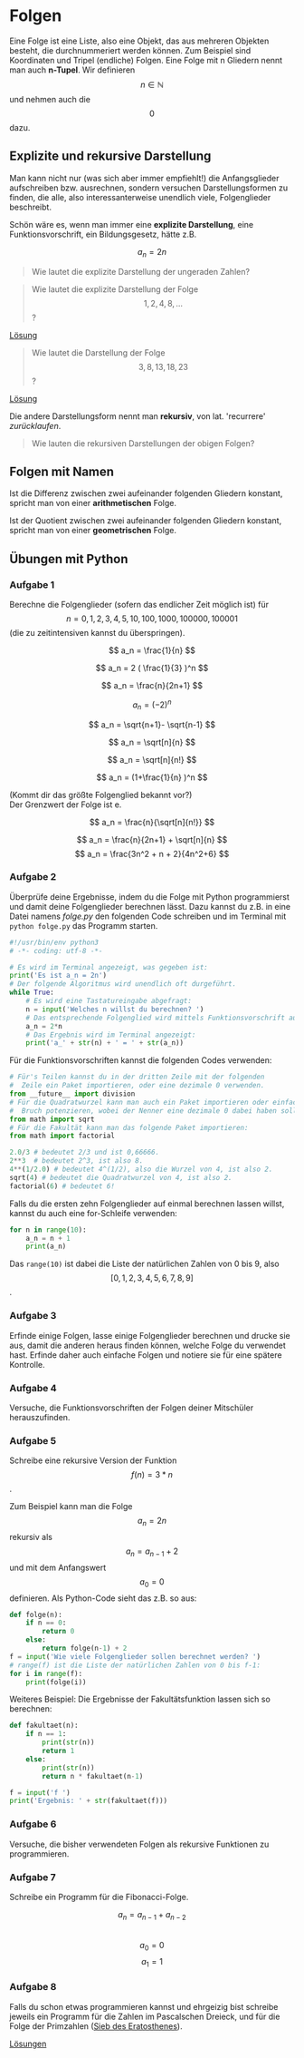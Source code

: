 # Folgen

Eine Folge ist eine Liste, also eine Objekt, das aus mehreren Objekten besteht, die durchnummeriert werden können. Zum Beispiel sind Koordinaten und Tripel (endliche) Folgen. Eine Folge mit n Gliedern nennt man auch **n-Tupel**.
Wir definieren $$ n \in \mathbb{N} $$ und nehmen auch die $$ 0 $$ dazu.

## Explizite und rekursive Darstellung

Man kann nicht nur (was sich aber immer empfiehlt!) die Anfangsglieder aufschreiben bzw. ausrechnen, sondern versuchen Darstellungsformen zu finden, die alle, also interessanterweise unendlich viele, Folgenglieder beschreibt.

Schön wäre es, wenn man immer eine **explizite Darstellung**, eine Funktionsvorschrift, ein Bildungsgesetz, hätte z.B.

$$ a_n = 2n $$

> Wie lautet die explizite Darstellung der ungeraden Zahlen?

> Wie lautet die explizite Darstellung der Folge  $$ 1, 2, 4, 8,... $$ ?

[Lösung](https://oeis.org/search?q=1%2C2%2C4%2C8&sort=&language=german&go=Suche)

> Wie lautet die Darstellung der Folge  $$ 3, 8, 13,18,23 $$ ?

[Lösung](https://oeis.org/search?q=+3%2C8%2C13%2C18%2C23+&sort=&language=german&go=Suche)

Die andere Darstellungsform nennt man **rekursiv**, von lat. 'recurrere' *zurücklaufen*.

> Wie lauten die rekursiven Darstellungen der obigen Folgen?

## Folgen mit Namen

Ist die Differenz zwischen zwei aufeinander folgenden Gliedern konstant, spricht man von einer **arithmetischen** Folge.

Ist der Quotient zwischen zwei aufeinander folgenden Gliedern konstant, spricht man von einer **geometrischen** Folge.

## Übungen mit Python

### Aufgabe 1
Berechne die Folgenglieder (sofern das endlicher Zeit möglich ist) für $$ n=0,1,2,3,4,5,10, 100, 1000, 100000, 100001 $$ (die zu zeitintensiven kannst du überspringen).

$$ a_n = \frac{1}{n}  $$

$$ a_n = 2 ( \frac{1}{3} )^n  $$

$$ a_n = \frac{n}{2n+1}  $$

$$ a_n = (-2)^n $$

$$ a_n = \sqrt{n+1}- \sqrt{n-1} $$

$$ a_n = \sqrt[n]{n} $$

$$ a_n = \sqrt[n]{n!}  $$

$$ a_n = (1+\frac{1}{n} )^n $$
<div class="aufgabe">(Kommt dir das größte Folgenglied bekannt vor?)<div class="loesung">Der Grenzwert der Folge ist e. </div></div>

$$ a_n = \frac{n}{\sqrt[n]{n!}}  $$

$$ a_n = \frac{n}{2n+1} + \sqrt[n]{n} $$
$$ a_n = \frac{3n^2 + n + 2}{4n^2+6}  $$

### Aufgabe 2
Überprüfe deine Ergebnisse, indem du die Folge mit Python programmierst und damit deine Folgenglieder berechnen lässt. Dazu kannst du z.B. in eine Datei namens *folge.py* den folgenden Code schreiben und im Terminal mit `python folge.py` das Programm starten.

```python
#!/usr/bin/env python3
# -*- coding: utf-8 -*-

# Es wird im Terminal angezeigt, was gegeben ist:
print('Es ist a_n = 2n')
# Der folgende Algoritmus wird unendlich oft durgeführt.
while True:
    # Es wird eine Tastatureingabe abgefragt:
    n = input('Welches n willst du berechnen? ')
    # Das entsprechende Folgenglied wird mittels Funktionsvorschrift ausgerechnet:
    a_n = 2*n
    # Das Ergebnis wird im Terminal angezeigt:
    print('a_' + str(n) + ' = ' + str(a_n))
```

Für die Funktionsvorschriften kannst die folgenden Codes verwenden:

```python
# Für's Teilen kannst du in der dritten Zeile mit der folgenden
#  Zeile ein Paket importieren, oder eine dezimale 0 verwenden.
from __future__ import division
# Für die Quadratwurzel kann man auch ein Paket importieren oder einfach mit einem
#  Bruch potenzieren, wobei der Nenner eine dezimale 0 dabei haben sollte.
from math import sqrt
# Für die Fakultät kann man das folgende Paket importieren:
from math import factorial

2.0/3 # bedeutet 2/3 und ist 0,66666.
2**3  # bedeutet 2^3, ist also 8.
4**(1/2.0) # bedeutet 4^(1/2), also die Wurzel von 4, ist also 2.
sqrt(4) # bedeutet die Quadratwurzel von 4, ist also 2.
factorial(6) # bedeutet 6!
```

Falls du die ersten zehn Folgenglieder auf einmal berechnen lassen willst, kannst du auch eine for-Schleife verwenden:

```python
for n in range(10):
    a_n = n + 1
    print(a_n)
```
Das `range(10)` ist dabei die Liste der natürlichen Zahlen von 0 bis 9, also $$ [0,1,2,3,4,5,6,7,8,9] $$.

### Aufgabe 3
Erfinde einige Folgen, lasse einige Folgenglieder berechnen und drucke sie aus, damit die anderen heraus finden können, welche Folge du verwendet hast. Erfinde daher auch einfache Folgen und notiere sie für eine spätere Kontrolle.

### Aufgabe 4
Versuche, die Funktionsvorschriften der Folgen deiner Mitschüler herauszufinden.

### Aufgabe 5
Schreibe eine rekursive Version der Funktion $$ f(n)=3 * n $$.

Zum Beispiel kann man die Folge $$ a_n = 2n $$ rekursiv als $$ a_n = a_{n-1} + 2 $$ und mit dem Anfangswert $$ a_0 = 0 $$  definieren. Als Python-Code sieht das z.B. so aus:

```python
def folge(n):
    if n == 0:
        return 0
    else:
        return folge(n-1) + 2
f = input('Wie viele Folgenglieder sollen berechnet werden? ')
# range(f) ist die Liste der natürlichen Zahlen von 0 bis f-1:
for i in range(f):
    print(folge(i))
```

Weiteres Beispiel: Die Ergebnisse der Fakultätsfunktion lassen sich so berechnen:

```python
def fakultaet(n):
    if n == 1:
        print(str(n))
        return 1
    else:
        print(str(n))
        return n * fakultaet(n-1)

f = input('f ')
print('Ergebnis: ' + str(fakultaet(f)))
```

### Aufgabe 6
Versuche, die bisher verwendeten Folgen als rekursive Funktionen zu programmieren.

### Aufgabe 7
Schreibe ein Programm für die Fibonacci-Folge.

$$ a_n = a_{n-1} + a_{n-2} $$  
$$ a_0=0 $$
$$ a_1=1 $$

### Aufgabe 8
Falls du schon etwas programmieren kannst und ehrgeizig bist schreibe jeweils ein Programm für die Zahlen im Pascalschen Dreieck, und für die Folge der Primzahlen ([Sieb des Eratosthenes](https://de.wikipedia.org/wiki/Sieb_des_Eratosthenes)).

[Lösungen](https://www.python-kurs.eu/python3_rekursive_funktionen.php)
